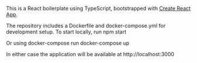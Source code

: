 This is a React boilerplate using TypeScript, bootstrapped with [Create React App](https://github.com/facebook/create-react-app).

The repository includes a Dockerfile and docker-compose.yml for development setup.
To start locally, run
npm start

Or using docker-compose run
docker-compose up

In either case the application will be available at http://localhost:3000
